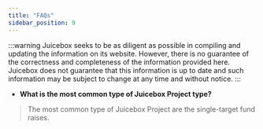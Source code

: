 ```yaml
---
title: "FAQs"
sidebar_position: 9
---
```


:::warning
Juicebox seeks to be as diligent as possible in compiling and updating the information on its website. However, there is no guarantee of the correctness and completeness of the information provided here. Juicebox does not guarantee that this information is up to date and such information may be subject to change at any time and without notice.
:::

-   **What is the most common type of Juicebox Project type?**

> The most common type of Juicebox Project are the single-target fund raises.
